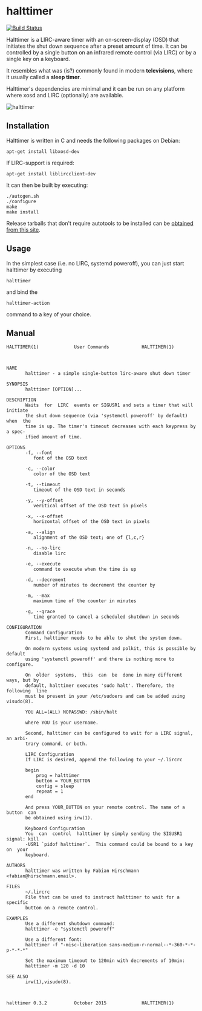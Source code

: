 # halttimer

[![Build Status](https://travis-ci.org/fhirschmann/halttimer.png?branch=master)](https://travis-ci.org/fhirschmann/halttimer)

Halttimer is a LIRC-aware timer with an on-screen-display (OSD) that initiates
the shut down sequence after a preset amount of time. It can be controlled by a single
button on an infrared remote control (via LIRC) or by a single key on a
keyboard.

It resembles what was (is?) commonly found in modern __televisions__,
where it usually called a __sleep timer__.

Halttimer's dependencies are minimal and it can be run on any platform where
xosd and LIRC (optionally) are available. 

![halttimer](http://static.0x0b.de/misc/halttimer.png)

## Installation

Halttimer is written in C and needs the following packages on Debian:

    apt-get install libxosd-dev

If LIRC-support is required:

    apt-get install liblircclient-dev

It can then be built by executing:

    ./autogen.sh
    ./configure
    make
    make install

Release tarballs that don't require autotools to be installed can be
[obtained from this site](http://dl.0x0b.de/halttimer).

## Usage

In the simplest case (i.e. no LIRC, systemd poweroff), you can just
start halttimer by executing

	halttimer

and bind the

	halttimer-action

command to a key of your choice.

## Manual
    HALTTIMER(1)			 User Commands			  HALTTIMER(1)
    
    
    
    NAME
           halttimer - a simple single-button lirc-aware shut down timer
    
    SYNOPSIS
           halttimer [OPTION]...
    
    DESCRIPTION
           Waits  for  LIRC	 events or SIGUSR1 and sets a timer that will initiate
           the shut down sequence (via 'systemctl poweroff' by default)  when  the
           time is up. The timer's timeout decreases with each keypress by a spec‐
           ified amount of time.
    
    OPTIONS
           -f, --font
    	      font of the OSD text
    
           -c, --color
    	      color of the OSD text
    
           -t, --timeout
    	      timeout of the OSD text in seconds
    
           -y, --y-offset
    	      veritical offset of the OSD text in pixels
    
           -x, --x-offset
    	      horizontal offset of the OSD text in pixels
    
           -a, --align
    	      alignment of the OSD text; one of {l,c,r}
    
           -n, --no-lirc
    	      disable lirc
    
           -e, --execute
    	      command to execute when the time is up
    
           -d, --decrement
    	      number of minutes to decrement the counter by
    
           -m, --max
    	      maximum time of the counter in minutes
    
           -g, --grace
    	      time granted to cancel a scheduled shutdown in seconds
    
    CONFIGURATION
           Command Configuration
           First, halttimer needs to be able to shut the system down.
    
           On modern systems using systemd and polkit, this is possible by default
           using 'systemctl poweroff' and there is nothing more to configure.
    
           On  older  systems,  this  can  be  done in many different ways, but by
           default, halttimer executes 'sudo halt'. Therefore, the following  line
           must be present in your /etc/sudoers and can be added using visudo(8).
    
           YOU ALL=(ALL) NOPASSWD: /sbin/halt
    
           where YOU is your username.
    
           Second, halttimer can be configured to wait for a LIRC signal, an arbi‐
           trary command, or both.
    
           LIRC Configuration
           If LIRC is desired, append the following to your ~/.lircrc
    
    	   begin
    	       prog = halttimer
    	       button = YOUR_BUTTON
    	       config = sleep
    	       repeat = 1
    	   end
    
           And press YOUR_BUTTON on your remote control. The name of a button  can
           be obtained using irw(1).
    
           Keyboard Configuration
           You  can	 control  halttimer by simply sending the SIGUSR1 signal: kill
           -USR1 `pidof halttimer`.	 This command could be bound to a key on  your
           keyboard.
    
    AUTHORS
           halttimer was written by Fabian Hirschmann <fabian@hirschmann.email>.
    
    FILES
           ~/.lircrc
    	   File that can be used to instruct halttimer to wait for a specific
    	   button on a remote control.
    
    EXAMPLES
           Use a different shutdown command:
           halttimer -e "systemctl poweroff"
    
           Use a different font:
           halttimer -f "-misc-liberation sans-medium-r-normal--*-360-*-*-p-*-*-*"
    
           Set the maximum timeout to 120min with decrements of 10min:
           halttimer -m 120 -d 10
    
    SEE ALSO
           irw(1),visudo(8).
    
    
    
    halttimer 0.3.2			 October 2015			  HALTTIMER(1)

